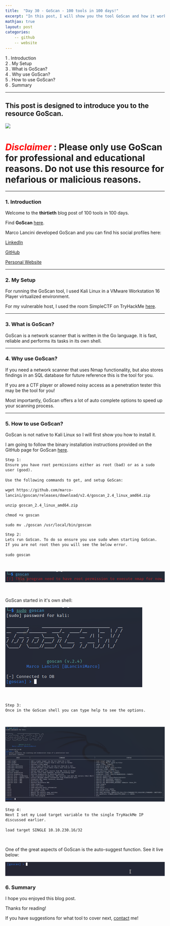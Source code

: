 ```yaml
---
title:  "Day 30 - GoScan - 100 tools in 100 days!"
excerpt: "In this post, I will show you the tool GoScan and how it works."
mathjax: true
layout: post
categories:
    -- github
    -- website
---
```


1 . Introduction
<br>
2 . My Setup
<br>
3 . What is GoScan?
<br>
4 . Why use GoScan?
<br>
5 . How to use GoScan?
<br>
6 . Summary

---

## This post is designed to introduce you to the resource GoScan.

![](https://raw.githubusercontent.com/marco-lancini/goscan/master/.github/goscan_logo.png)

# <span style="color:red">***Disclaimer***</span> : **Please only use GoScan for professional and educational reasons. Do not use this resource for nefarious or malicious reasons.**

---

### 1. **Introduction**

Welcome to the **thirtieth** blog post of 100 tools in 100 days.<br> 

Find **GoScan** [here](https://github.com/marco-lancini/goscan).

Marco Lancini developed GoScan and you can find his social profiles here:

[LinkedIn](https://www.linkedin.com/in/marcolancini/)

[GitHub](https://github.com/marco-lancini)


[Personal Website](https://www.marcolancini.it/)

---

### 2. **My Setup**

For running the GoScan tool, I used Kali Linux in a VMware Workstation 16 Player virtualized environment.

For my vulnerable host, I used the room SimpleCTF on TryHackMe [here](https://tryhackme.com/room/easyctf).

---

### 3. **What is GoScan?**

GoScan is a network scanner that is written in the Go language. It is fast, reliable and performs its tasks in its own shell. 

---

### 4. **Why use GoScan?**

If you need a network scanner that uses Nmap functionality, but also stores findings in an SQL database for future reference this is the tool for you. 

If you are a CTF player or allowed noisy access as a penetration tester this may be the tool for you!

Most importantly, GoScan offers a lot of auto complete options to speed up your scanning process. 

---

### 5. **How to use GoScan?**

GoScan is not native to Kali Linux so I will first show you how to install it.

I am going to follow the binary installation instructions provided on the GitHub page for GoScan [here](https://github.com/marco-lancini/goscan#binary-installation-recommended).

    Step 1:
    Ensure you have root permissions either as root (bad) or as a sudo user (good).

    Use the following commands to get, and setup GoScan:

`wget https://github.com/marco-lancini/goscan/releases/download/v2.4/goscan_2.4_linux_amd64.zip`
<br>

`unzip goscan_2.4_linux_amd64.zip`
<br>

`chmod +x goscan`
<br>

`sudo mv ./goscan /usr/local/bin/goscan`
<br>

    Step 2:
    Lets run GoScan. To do so ensure you use sudo when starting GoScan.
    If you are not root then you will see the below error.

    sudo goscan

<br>

![](https://raw.githubusercontent.com/matthewomccorkle/matthewomccorkle.github.io/master/_posts/assets/100%20tools/goscan/goscan1.PNG)

<br>

GoScan started in it's own shell:

![](https://raw.githubusercontent.com/matthewomccorkle/matthewomccorkle.github.io/master/_posts/assets/100%20tools/goscan/goscan2.PNG)

<br>


    Step 3:
    Once in the GoScan shell you can type help to see the options.

<br>

![](https://raw.githubusercontent.com/matthewomccorkle/matthewomccorkle.github.io/master/_posts/assets/100%20tools/goscan/goscan3.PNG)

    Step 4:
    Next I set my Load target variable to the single TryHackMe IP discussed earlier. 

    load target SINGLE 10.10.230.16/32

<br>

One of the great aspects of GoScan is the auto-suggest function. See it live below:

![](https://github.com/matthewomccorkle/matthewomccorkle.github.io/blob/master/_posts/assets/100%20tools/goscan/goscan.gif)




### 6. **Summary**



I hope you enjoyed this blog post.

Thanks for reading!<br>

If you have suggestions for what tool to cover next, [contact](mailto:matthew.o.mccorkle@gmail.com) me!
